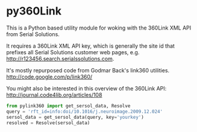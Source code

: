 py360Link
=========
This is a Python based utility module for woking with the 360Link XML API from Serial Solutions.  

It requires a 360Link XML API key, which is generally the site id that prefixes all Serial Solutions customer web pages, e.g. http://r123456.search.serialssolutions.com.

It's mostly repurposed code from Godmar Back's link360 utilities.  
http://code.google.com/p/link360/

You might also be interested in this overview of the 360Link API:
http://journal.code4lib.org/articles/108

```python
from pylink360 import get_sersol_data, Resolve
query = 'rft_id=info:doi/10.1016/j.neuroimage.2009.12.024'
sersol_data = get_sersol_data(query, key='yourkey')
resolved = Resolve(sersol_data)
```